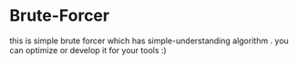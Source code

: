 # Brute-Forcer
this is simple brute forcer which has simple-understanding algorithm . you can optimize or develop it for your tools :)
